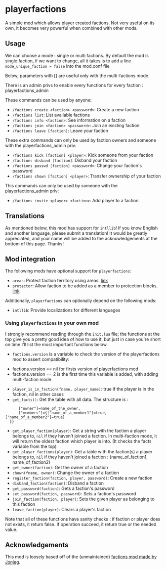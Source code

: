 # playerfactions

A simple mod which allows player created factions. Not very useful on its own, it becomes very powerful when combined with other mods.

## Usage
We can choose a mode : single or multi factions.
  By default the mod is single faction, if we want to change, all it takes is to add a line `mode_unique_faction = false` into the mod.conf file

Below, parameters with [] are useful only with the multi-factions mode.

There is an admin privs to enable every functions for every faction : playerfactions_admin


These commands can be used by anyone:

- `/factions create <faction> <password>`: Create a new faction
- `/factions list`: List available factions
- `/factions info <faction>`: See information on a faction
- `/factions join <faction> <password>`: Join an existing faction
- `/factions leave [faction]`: Leave your faction

These extra commands can only be used by faction owners and someone with the playerfactions_admin priv:

- `/factions kick [faction] <player>`: Kick someone from your faction
- `/factions disband [faction]`: Disband your faction
- `/factions passwd [faction] <password>`: Change your faction's password
- `/factions chown [faction] <player>`: Transfer ownership of your faction

This commands can only be used by someone with the playerfactions_admin priv:
- `/factions invite <player> <faction>`: Add player to a faction


## Translations

As mentioned below, this mod has support for `intllib`! If you know English and another language, please submit a translation! It would be greatly appreciated, and your name will be added to the acknowledgements at the bottom of this page. Thanks!

## Mod integration

The following mods have optional support for `playerfactions`:

- `areas`: Protect faction territory using areas. [link](https://github.com/minetest-mods/areas)
- `protector`: Allow faction to be added as a member to protection blocks. [link](https://notabug.org/TenPlus1/protector)

Additionally, `playerfactions` can optionally depend on the following mods:

- `intllib`: Provide localizations for different languages

### Using `playerfactions` in your own mod

I strongly recommend reading through the `init.lua` file; the functions at the top give you a pretty good idea of how to use it, but just in case you're short on time I'll list the most important functions below.

- `factions.version` is a variable to check the version of the playerfactions mod to assert compatibility:  
* factions.version == nil for firsts version of playerfactions mod
* factions.version == 2 is the first time this variable is added, with adding multi-faction mode
- `player_is_in_faction(fname, player_name)`: true if the player is in the faction, nil in other cases
- `get_facts()`: Get the table with all data. The structure is :
```{["name_of_faction1"]={
      ["owner"]=name_of_the_owner,
      ["members"]={["name_of_a_member1"]=true, ["name_of_a_member2"]=true}
  }}
```
- `get_player_faction(player)`: Get a string with the faction a player belongs to, `nil` if they haven't joined a faction. In multi-faction mode, it will return the oldest faction which player is into. (It checks the facts variable from the top)
- `get_player_factions(player)`: Get a table with the faction(s) a player belongs to, `nil` if they haven't joined a faction : {name_of_faction1, name_of_faction2}
- `get_owner(faction)`: Get the owner of a faction
- `chown(fname, owner)`: Change the owner of a faction
- `register_faction(faction, player, password)`: Create a new faction
- `disband_faction(faction)`: Disband a faction
- `get_password(faction)`: Gets a faction's password
- `set_password(faction, password)`: Sets a faction's password
- `join_faction(faction, player)`: Sets the given player as belonging to this faction
- `leave_faction(player)`: Clears a player's faction

Note that all of these functions have sanity checks : if faction or player does not exists, it return false. If operation succeed, it return true or the needed value.

## Acknowledgements

This mod is loosely based off of the (unmaintained) [factions mod made by Jonjeg](https://github.com/Jonjeg/factions).
